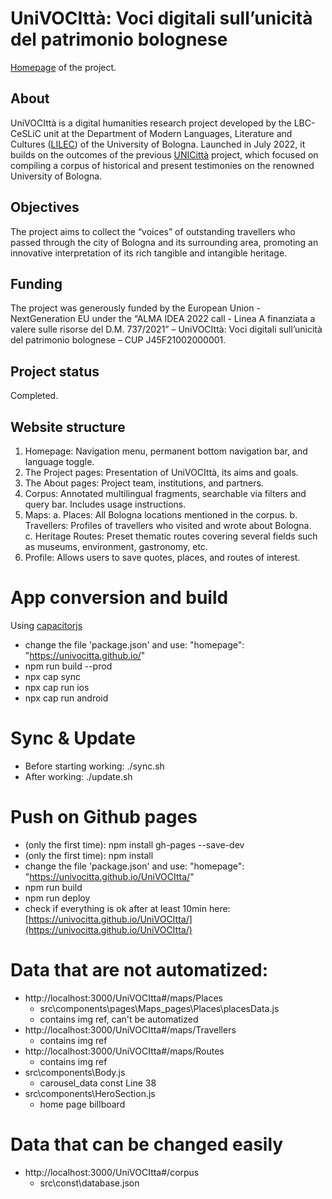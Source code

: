 # UniVOCIttà: Voci digitali sull’unicità del patrimonio bolognese
[Homepage](https://univocitta.github.io/UniVOCItta/#) of the project. 

## About 
UniVOCIttà is a digital humanities research project developed by the LBC-CeSLiC unit at the Department of Modern Languages, Literature and Cultures ([LILEC](https://lingue.unibo.it/it)) of the University of Bologna. Launched in July 2022, it builds on the outcomes of the previous [UNICittà](https://site.unibo.it/unicitta/it) project, which focused on compiling a corpus of historical and present testimonies on the renowned University of Bologna.

## Objectives 
The project aims to collect the “voices” of outstanding travellers who passed through the city of Bologna and its surrounding area, promoting an innovative interpretation of its rich tangible and intangible heritage.

## Funding
The project was generously funded by the European Union - NextGeneration EU under the “ALMA IDEA 2022 call - Linea A finanziata a valere sulle risorse del D.M. 737/2021” – UniVOCIttà: Voci digitali sull’unicità del patrimonio bolognese – CUP J45F21002000001.

## Project status
Completed.

## Website structure  
1. Homepage: Navigation menu, permanent bottom navigation bar, and language toggle.
2. The Project pages: Presentation of UniVOCIttà, its aims and goals.
3. The About pages: Project team, institutions, and partners. 
4. Corpus: Annotated multilingual fragments, searchable via filters and query bar. Includes usage instructions.
5. Maps: 
	a. Places: All Bologna locations mentioned in the corpus.
	b. Travellers: Profiles of travellers who visited and wrote about Bologna.
	c. Heritage Routes: Preset thematic routes covering several fields such as museums, environment, gastronomy, etc.
6. Profile: Allows users to save quotes, places, and routes of interest.

# App conversion and build
Using [capacitorjs](https://capacitorjs.com/solution/react)
- change the file 'package.json' and use: "homepage": "https://univocitta.github.io/"
- npm run build --prod
- npx cap sync
- npx cap run ios
- npx cap run android

# Sync & Update
- Before starting working: ./sync.sh 
- After working: ./update.sh

# Push on Github pages
- (only the first time): npm install gh-pages --save-dev
- (only the first time): npm install
- change the file 'package.json' and use: "homepage": "https://univocitta.github.io/UniVOCItta/"
- npm run build
- npm run deploy
- check if everything is ok after at least 10min here: [https://univocitta.github.io/UniVOCItta/](https://univocitta.github.io/UniVOCItta/)

# Data that are not automatized:
- http://localhost:3000/UniVOCItta#/maps/Places
    - src\components\pages\Maps_pages\Places\placesData.js
    - contains img ref, can't be automatized
- http://localhost:3000/UniVOCItta#/maps/Travellers 
    - contains img ref
- http://localhost:3000/UniVOCItta#/maps/Routes
    - contains img ref
- src\components\Body.js
    - carousel_data const Line 38
- src\components\HeroSection.js
    - home page billboard

# Data that can be changed easily
- http://localhost:3000/UniVOCItta#/corpus
    - src\const\database.json
